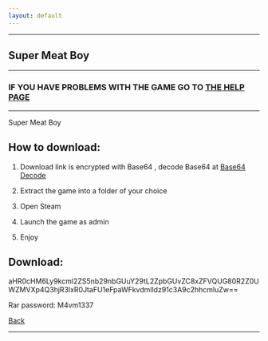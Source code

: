 ```yaml
---
layout: default
---
```


* * *

## Super Meat Boy

* * *

### IF YOU HAVE PROBLEMS WITH THE GAME GO TO [THE HELP PAGE](/games/help.md)

* * *

Super Meat Boy

## How to download:

1. Download link is encrypted with Base64 , decode Base64 at [Base64 Decode](https://www.base64decode.org/)

2. Extract the game into a folder of your choice

3. Open Steam

4. Launch the game as admin

5. Enjoy

## Download: 

aHR0cHM6Ly9kcml2ZS5nb29nbGUuY29tL2ZpbGUvZC8xZFVQUG80R2Z0UWZMVXp4Q3hjR3lxR0JtaFU1eFpaWFkvdmlldz91c3A9c2hhcmluZw==

Rar password: M4vm1337

[Back](https://m4vmcvrk.github.io/)

* * *